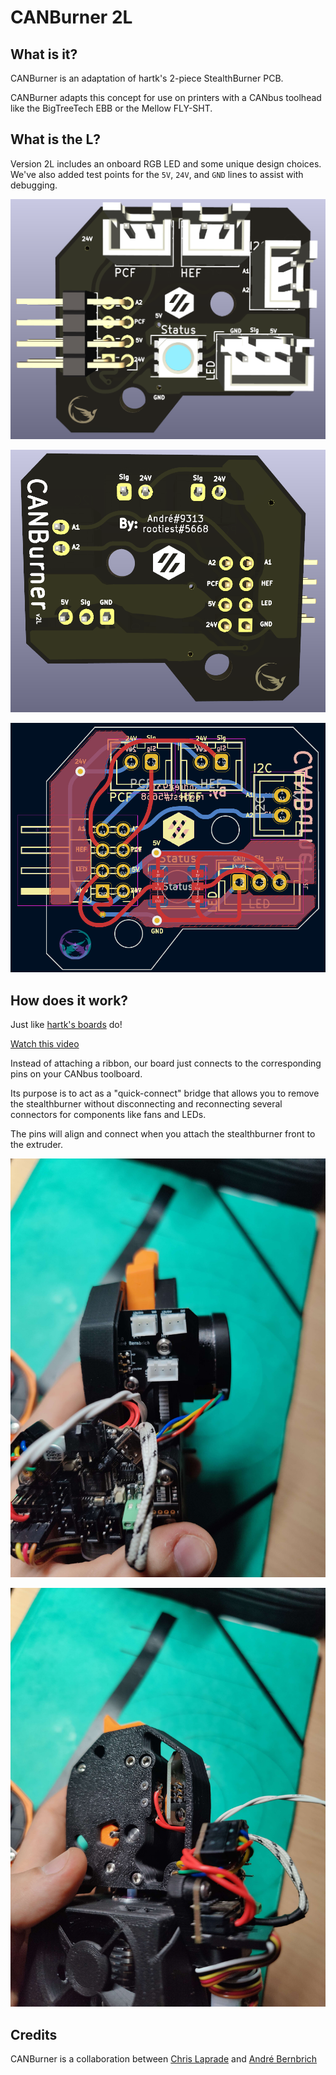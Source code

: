 <!--
 Copyright (C) 2022 Chris Laprade (chris@rootiest.com)
 
 This file is part of CANburner.
 
 CANburner is free software: you can redistribute it and/or modify
 it under the terms of the GNU General Public License as published by
 the Free Software Foundation, either version 3 of the License, or
 (at your option) any later version.
 
 CANburner is distributed in the hope that it will be useful,
 but WITHOUT ANY WARRANTY; without even the implied warranty of
 MERCHANTABILITY or FITNESS FOR A PARTICULAR PURPOSE.  See the
 GNU General Public License for more details.
 
 You should have received a copy of the GNU General Public License
 along with CANburner.  If not, see <http://www.gnu.org/licenses/>.
-->

# CANBurner 2L

## What is it?

CANBurner is an adaptation of hartk's 2-piece StealthBurner PCB.

CANBurner adapts this concept for use on printers with a CANbus toolhead like the BigTreeTech EBB or the Mellow FLY-SHT.

## What is the L?

Version 2L includes an onboard RGB LED and some unique design choices. We've also added test points for the `5V`, `24V`, and `GND` lines to assist with debugging.

![3D Top View](resources/3D-top.png)

![3D Bottom View](resources/3D-bottom.png)

![PCB Layout](resources/pcb-cad.png)

## How does it work?

Just like [hartk's boards](https://github.com/hartk1213/MISC/tree/main/PCBs/Stealthburner_Toolhead_PCB) do!

[Watch this video](https://www.youtube.com/watch?v=PCIwZRPYMZ8)

Instead of attaching a ribbon, our board just connects to the corresponding pins on your CANbus toolboard.

Its purpose is to act as a "quick-connect" bridge that allows you to remove the stealthburner without disconnecting and reconnecting several connectors for components like fans and LEDs.

The pins will align and connect when you attach the stealthburner front to the extruder.

![CANBurner on toolhead](resources/board-on-toolhead.jpg)

![CANBurner quick-connect pins](resources/connector-on-toolhead.jpg)

## Credits

CANBurner is a collaboration between [Chris Laprade](https://github.com/rootiest/) and [André Bernbrich](https://github.com/Peviox)
